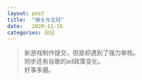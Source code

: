 ```yaml
---
layout: post
title:  "骑士与王冠"
date:   2020-11-16  
categories: 日记 
---
```


> 新游戏制作提交，但是却遇到了强力审核。  
> 同步还有谷歌的ad政策变化。  
> 好事多磨。

